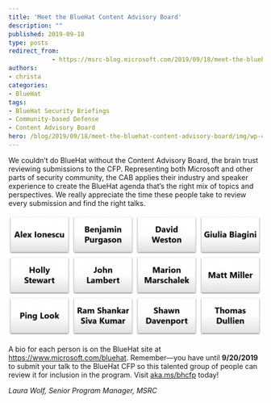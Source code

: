 ```yaml
---
title: 'Meet the BlueHat Content Advisory Board'
description: ""
published: 2019-09-18
type: posts
redirect_from:
            - https://msrc-blog.microsoft.com/2019/09/18/meet-the-bluehat-content-advisory-board/
authors:
- christa
categories:
- BlueHat
tags:
- BlueHat Security Briefings
- Community-based Defense
- Content Advisory Board
hero: /blog/2019/09/18/meet-the-bluehat-content-advisory-board/img/wp-content-uploads-2019-09-image-5-1024x489.png
---
```

We couldn’t do BlueHat without the Content Advisory Board, the brain trust reviewing submissions to the CFP. Representing both Microsoft and other parts of security community, the CAB applies their industry and speaker experience to create the BlueHat agenda that’s the right mix of topics and perspectives. We really appreciate the time these people take to review every submission and find the right talks.

![](./img/wp-content-uploads-2019-09-image-5-1024x489.png)

A bio for each person is on the BlueHat site at <https://www.microsoft.com/bluehat>. Remember—you have until **9/20/2019** to submit your talk to the BlueHat CFP so this talented group of people can review it for inclusion in the program. Visit [aka.ms/bhcfp](https://t.co/SWEfc9vF6X?amp=1) today!

_Laura Wolf, Senior Program Manager, MSRC_
